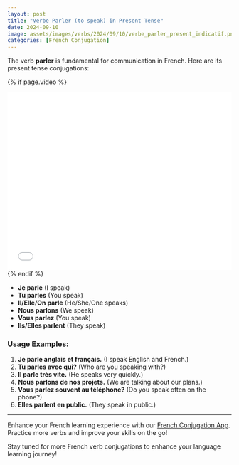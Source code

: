 ```yaml
---
layout: post
title: "Verbe Parler (to speak) in Present Tense"
date: 2024-09-10
image: assets/images/verbs/2024/09/10/verbe_parler_present_indicatif.png
categories: [French Conjugation]
---
```


The verb **parler** is fundamental for communication in French. Here are its present tense conjugations:

<!-- Video Embed Section -->
{% if page.video %}
<div class="video-embed">
  <iframe width="100%" height="400" src="{{ page.video | escape }}" frameborder="0" allowfullscreen></iframe>
</div>
{% endif %}

- **Je parle** (I speak)
- **Tu parles** (You speak)
- **Il/Elle/On parle** (He/She/One speaks)
- **Nous parlons** (We speak)
- **Vous parlez** (You speak)
- **Ils/Elles parlent** (They speak)

### Usage Examples:

1. **Je parle anglais et français.** (I speak English and French.)
2. **Tu parles avec qui?** (Who are you speaking with?)
3. **Il parle très vite.** (He speaks very quickly.)
4. **Nous parlons de nos projets.** (We are talking about our plans.)
5. **Vous parlez souvent au téléphone?** (Do you speak often on the phone?)
6. **Elles parlent en public.** (They speak in public.)

---

Enhance your French learning experience with our [French Conjugation App]({{site.appStore.url}}). Practice more verbs and improve your skills on the go!

Stay tuned for more French verb conjugations to enhance your language learning journey!